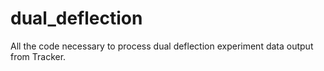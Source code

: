 # dual_deflection
All the code necessary to process dual deflection experiment data output from Tracker.
